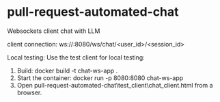 # pull-request-automated-chat
Websockets client chat with LLM

client connection:
ws://<your-host>:8080/ws/chat/<user_id>/<session_id>

Local testing:
Use the test client for local testing:
1. Build: docker build -t chat-ws-app .
1. Start the container: 
    docker run -p 8080:8080 chat-ws-app
2. Open pull-request-automated-chat\test_client\chat_client.html from a browser.

